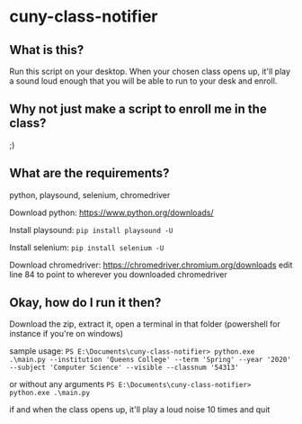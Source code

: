 # cuny-class-notifier

## What is this? 

Run this script on your desktop. When your chosen class opens up, it'll play a sound loud enough that you will be able to run to your desk and enroll.

## Why not just make a script to enroll me in the class?

;)

## What are the requirements?

python, playsound, selenium, chromedriver

Download python: https://www.python.org/downloads/

Install playsound: `pip install playsound -U`

Install selenium: `pip install selenium -U`

Download chromedriver: https://chromedriver.chromium.org/downloads
edit line 84 to point to wherever you downloaded chromedriver

## Okay, how do I run it then?

Download the zip, extract it, open a terminal in that folder (powershell for instance if you're on windows)

sample usage: `PS E:\Documents\cuny-class-notifier> python.exe .\main.py --institution 'Queens College' --term 'Spring' --year '2020' --subject 'Computer Science' --visible --classnum '54313'`

or without any arguments `PS E:\Documents\cuny-class-notifier> python.exe .\main.py`

if and when the class opens up, it'll play a loud noise 10 times and quit

